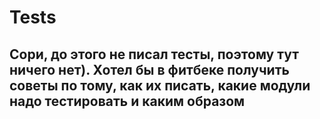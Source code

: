 # Tests
## Сори, до этого не писал тесты, поэтому тут ничего нет). Хотел бы в фитбеке получить советы по тому, как их писать, какие модули надо тестировать и каким образом
